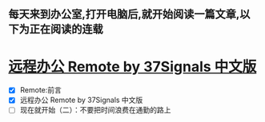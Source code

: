 每天来到办公室,打开电脑后,就开始阅读一篇文章,以下为正在阅读的连载
------------

[远程办公 Remote by 37Signals 中文版](http://jianshu.io/notebooks/41672/latest)
==================================
- [x] Remote:前言
- [x] 远程办公 Remote by 37Signals 中文版
- [ ] 现在就开始（二）：不要把时间浪费在通勤的路上
